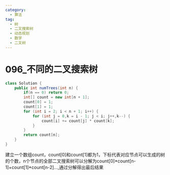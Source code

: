 ```yaml
---
category: 
  - 算法
tag: 
  - 树
  - 二叉搜索树
  - 动态规划
  - 数学
  - 二叉树
---
```


# 096_不同的二叉搜索树

<Badge text="中等" type="warning" vertical="middle" />

```java
class Solution {
    public int numTrees(int n) {
        if(n == 0) return 0;
        int[] count = new int[n + 1];
        count[0] = 1;
        count[1] = 1;
        for (int i = 2; i < n + 1; i++) {
            for (int j = 0,k = i - 1; j < i; j++,k--) {
                count[i] += count[j] * count[k];
            }
        }
        return count[n];
    }
}
```

建立一个数组count，count[0]和count[1]都为1，下标代表对应节点可以生成的树的个数，n个节点的全部二叉搜索树可以分解为count[0]*count[n-1]+count[1]\*count[n-2]...,通过分解得出最后结果